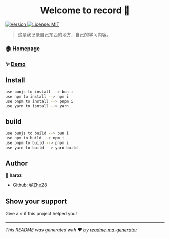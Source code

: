 <h1 align="center">Welcome to record 👋</h1>
<p>
  <a href="https://www.npmjs.com/package/record" target="_blank">
    <img alt="Version" src="https://img.shields.io/npm/v/record.svg">
  </a>
  <a href="#" target="_blank">
    <img alt="License: MIT" src="https://img.shields.io/badge/License-MIT-yellow.svg" />
  </a>
</p>

> 这是我记录自己东西的地方，自己的学习内容。

### 🏠 [Homepage](https://github.io/Zhe28)

### ✨ [Demo](https://zhe28.github.io/record/)

## Install

```bash
use bunjs to install --> bun i
use npm to install --> npm i
use pnpm to install --> pnpm i
use yarn to isntall --> yarn
```

## build

```bash
use bunjs to build --> bun i
use npm to build --> npm i
use pnpm to build --> pnpm i
use yarn to build --> yarn build
```

## Author

👤 **haroz**

- Github: [@Zhe28](https://github.com/Zhe28)

## Show your support

Give a ⭐️ if this project helped you!

---

_This README was generated with ❤️ by [readme-md-generator](https://github.com/kefranabg/readme-md-generator)_
